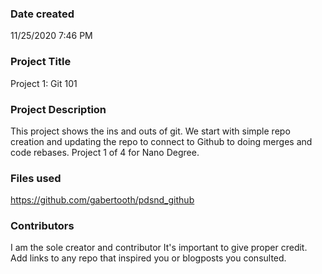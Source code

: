 ### Date created
11/25/2020 7:46 PM

### Project Title
Project 1: Git 101


### Project Description
This project shows the ins and outs of git. We start with simple repo creation and updating the repo to connect to Github to doing merges and code rebases. Project 1 of 4 for Nano Degree.


### Files used
https://github.com/gabertooth/pdsnd_github


### Contributors
I am the sole creator and contributor
It's important to give proper credit. Add links to any repo that inspired you or blogposts you consulted.
